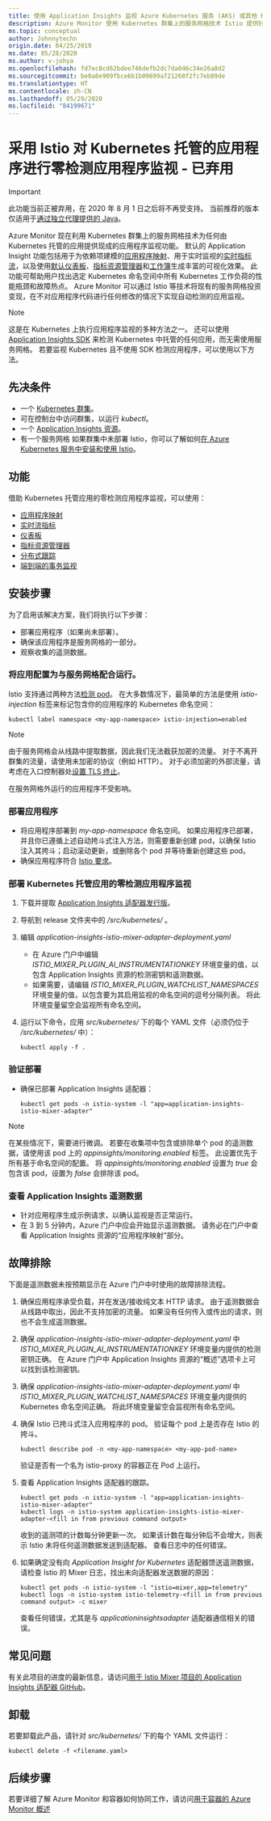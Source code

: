 ```yaml
---
title: 使用 Application Insights 监视 Azure Kubernetes 服务 (AKS) 或其他 Kubernetes 托管应用程序 - Azure Monitor | Azure Docs
description: Azure Monitor 使用 Kubernetes 群集上的服务网格技术 Istio 提供针对任何 Kubernetes 托管应用程序的监视。 因此，你可以收集与群集中正在运行的 Pod 的传入和传出请求相关的 Application Insights 遥测数据。
ms.topic: conceptual
author: Johnnytechn
origin.date: 04/25/2019
ms.date: 05/28/2020
ms.author: v-johya
ms.openlocfilehash: fd7ec8cd62bdee746defb2dc7da046c34e26a8d2
ms.sourcegitcommit: be0a8e909fbce6b1b09699a721268f2fc7eb89de
ms.translationtype: HT
ms.contentlocale: zh-CN
ms.lasthandoff: 05/29/2020
ms.locfileid: "84199671"
---
```

# <a name="zero-instrumentation-application-monitoring-for-kubernetes-hosted-applications-with-istio---deprecated"></a>采用 Istio 对 Kubernetes 托管的应用程序进行零检测应用程序监视 - 已弃用

> [!IMPORTANT]
> 此功能当前正被弃用，在 2020 年 8 月 1 日之后将不再受支持。
> 当前推荐的版本仅适用于[通过独立代理提供的 Java](/azure-monitor/app/java-in-process-agent)。

Azure Monitor 现在利用 Kubernetes 群集上的服务网格技术为任何由 Kubernetes 托管的应用提供现成的应用程序监视功能。 默认的 Application Insight 功能包括用于为依赖项建模的[应用程序映射](../../azure-monitor/app/app-map.md)、用于实时监视的[实时指标流](../../azure-monitor/app/live-stream.md)，以及使用[默认仪表板](../../azure-monitor/app/overview-dashboard.md)、[指标资源管理器](../../azure-monitor/platform/metrics-getting-started.md)和[工作簿](../../azure-monitor/app/usage-workbooks.md)生成丰富的可视化效果。 此功能可帮助用户找出选定 Kubernetes 命名空间中所有 Kubernetes 工作负荷的性能瓶颈和故障热点。 Azure Monitor 可以通过 Istio 等技术将现有的服务网格投资变现，在不对应用程序代码进行任何修改的情况下实现自动检测的应用监视。

> [!NOTE]
> 这是在 Kubernetes 上执行应用程序监视的多种方法之一。 还可以使用 [Application Insights SDK](../../azure-monitor/azure-monitor-app-hub.md) 来检测 Kubernetes 中托管的任何应用，而无需使用服务网格。 若要监视 Kubernetes 且不使用 SDK 检测应用程序，可以使用以下方法。

## <a name="prerequisites"></a>先决条件

- 一个 [Kubernetes 群集](/aks/concepts-clusters-workloads)。
- 可在控制台中访问群集，以运行 *kubectl*。
- 一个 [Application Insights 资源](create-new-resource.md)。
- 有一个服务网格 如果群集中未部署 Istio，你可以了解如何[在 Azure Kubernetes 服务中安装和使用 Istio](/aks/istio-install)。

## <a name="capabilities"></a>功能

借助 Kubernetes 托管应用的零检测应用程序监视，可以使用：

- [应用程序映射](../../azure-monitor/app/app-map.md)
- [实时流指标](../../azure-monitor/app/live-stream.md)
- [仪表板](../../azure-monitor/app/overview-dashboard.md)
- [指标资源管理器](../../azure-monitor/platform/metrics-getting-started.md)
- [分布式跟踪](../../azure-monitor/app/distributed-tracing.md)
- [端到端的事务监视](../../azure-monitor/learn/tutorial-performance.md#identify-slow-server-operations)

## <a name="installation-steps"></a>安装步骤

为了启用该解决方案，我们将执行以下步骤：
- 部署应用程序（如果尚未部署）。
- 确保该应用程序是服务网格的一部分。
- 观察收集的遥测数据。

### <a name="configure-your-app-to-work-with-a-service-mesh"></a>将应用配置为与服务网格配合运行。

Istio 支持通过两种方法[检测 pod](https://istio.io/docs/setup/kubernetes/additional-setup/sidecar-injection/)。
在大多数情况下，最简单的方法是使用 *istio-injection* 标签来标记包含你的应用程序的 Kubernetes 命名空间：

```console
kubectl label namespace <my-app-namespace> istio-injection=enabled
```

> [!NOTE]
> 由于服务网格会从线路中提取数据，因此我们无法截获加密的流量。 对于不离开群集的流量，请使用未加密的协议（例如 HTTP）。 对于必须加密的外部流量，请考虑在入口控制器处[设置 TLS 终止](https://kubernetes.io/docs/concepts/services-networking/ingress/#tls)。

在服务网格外运行的应用程序不受影响。

### <a name="deploy-your-application"></a>部署应用程序

- 将应用程序部署到 *my-app-namespace* 命名空间。 如果应用程序已部署，并且你已遵循上述自动挎斗式注入方法，则需要重新创建 pod，以确保 Istio 注入其挎斗；启动滚动更新，或删除各个 pod 并等待重新创建这些 pod。
- 确保应用程序符合 [Istio 要求](https://istio.io/docs/setup/kubernetes/prepare/requirements/)。

### <a name="deploy-zero-instrumentation-application-monitoring-for-kubernetes-hosted-apps"></a>部署 Kubernetes 托管应用的零检测应用程序监视

1. 下载并提取 [Application Insights 适配器发行版](https://github.com/Microsoft/Application-Insights-Istio-Adapter/releases/)。
2. 导航到 release 文件夹中的 */src/kubernetes/* 。
3. 编辑 *application-insights-istio-mixer-adapter-deployment.yaml*
    - 在 Azure 门户中编辑 *ISTIO_MIXER_PLUGIN_AI_INSTRUMENTATIONKEY* 环境变量的值，以包含 Application Insights 资源的检测密钥和遥测数据。
    - 如果需要，请编辑 *ISTIO_MIXER_PLUGIN_WATCHLIST_NAMESPACES* 环境变量的值，以包含要为其启用监视的命名空间的逗号分隔列表。 将此环境变量留空会监视所有命名空间。
4. 运行以下命令，应用 *src/kubernetes/* 下的每个 YAML 文件（必须仍位于 */src/kubernetes/* 中）：

   ```console
   kubectl apply -f .
   ```

### <a name="verify-deployment"></a>验证部署

- 确保已部署 Application Insights 适配器：

  ```console
  kubectl get pods -n istio-system -l "app=application-insights-istio-mixer-adapter"
  ```
> [!NOTE]
> 在某些情况下，需要进行微调。 若要在收集项中包含或排除单个 pod 的遥测数据，请使用该 pod 上的 *appinsights/monitoring.enabled* 标签。 此设置优先于所有基于命名空间的配置。 将 *appinsights/monitoring.enabled* 设置为 *true* 会包含该 pod，设置为 *false* 会排除该 pod。

### <a name="view-application-insights-telemetry"></a>查看 Application Insights 遥测数据

- 针对应用程序生成示例请求，以确认监视是否正常运行。
- 在 3 到 5 分钟内，Azure 门户中应会开始显示遥测数据。 请务必在门户中查看 Application Insights 资源的“应用程序映射”部分。

## <a name="troubleshooting"></a>故障排除

下面是遥测数据未按预期显示在 Azure 门户中时使用的故障排除流程。

1. 确保应用程序承受负载，并在发送/接收纯文本 HTTP 请求。 由于遥测数据会从线路中取出，因此不支持加密的流量。 如果没有任何传入或传出的请求，则也不会生成遥测数据。
2. 确保 *application-insights-istio-mixer-adapter-deployment.yaml* 中 *ISTIO_MIXER_PLUGIN_AI_INSTRUMENTATIONKEY* 环境变量内提供的检测密钥正确。 在 Azure 门户中 Application Insights 资源的“概述”选项卡上可以找到该检测密钥。
3. 确保 *application-insights-istio-mixer-adapter-deployment.yaml* 中 *ISTIO_MIXER_PLUGIN_WATCHLIST_NAMESPACES* 环境变量内提供的 Kubernetes 命名空间正确。 将此环境变量留空会监视所有命名空间。
4. 确保 Istio 已挎斗式注入应用程序的 pod。 验证每个 pod 上是否存在 Istio 的挎斗。

   ```console
   kubectl describe pod -n <my-app-namespace> <my-app-pod-name>
   ```
   验证是否有一个名为 istio-proxy 的容器正在 Pod 上运行。

5. 查看 Application Insights 适配器的跟踪。

   ```console
   kubectl get pods -n istio-system -l "app=application-insights-istio-mixer-adapter"
   kubectl logs -n istio-system application-insights-istio-mixer-adapter-<fill in from previous command output>
   ```

   收到的遥测项的计数每分钟更新一次。 如果该计数在每分钟后不会增大，则表示 Istio 未将任何遥测数据发送到适配器。
   查看日志中的任何错误。
6. 如果确定没有向 *Application Insight for Kubernetes* 适配器馈送遥测数据，请检查 Istio 的 Mixer 日志，找出未向适配器发送数据的原因：

   ```console
   kubectl get pods -n istio-system -l "istio=mixer,app=telemetry"
   kubectl logs -n istio-system istio-telemetry-<fill in from previous command output> -c mixer
   ```
   查看任何错误，尤其是与 *applicationinsightsadapter* 适配器通信相关的错误。

## <a name="faq"></a>常见问题

有关此项目的进度的最新信息，请访问[用于 Istio Mixer 项目的 Application Insights 适配器 GitHub](https://github.com/Microsoft/Application-Insights-Istio-Adapter/blob/master/SETUP.md#faq)。

## <a name="uninstall"></a>卸载

若要卸载此产品，请针对 *src/kubernetes/* 下的每个 YAML 文件运行：

```console
kubectl delete -f <filename.yaml>
```


## <a name="next-steps"></a>后续步骤

若要详细了解 Azure Monitor 和容器如何协同工作，请访问[用于容器的 Azure Monitor 概述](../../azure-monitor/insights/container-insights-overview.md)

